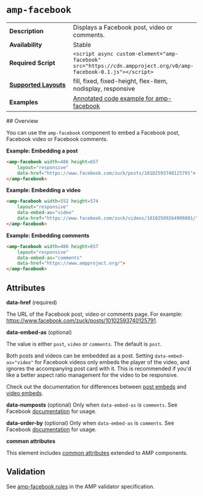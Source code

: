 <!---
Copyright 2015 The AMP HTML Authors. All Rights Reserved.

Licensed under the Apache License, Version 2.0 (the "License");
you may not use this file except in compliance with the License.
You may obtain a copy of the License at

      http://www.apache.org/licenses/LICENSE-2.0

Unless required by applicable law or agreed to in writing, software
distributed under the License is distributed on an "AS-IS" BASIS,
WITHOUT WARRANTIES OR CONDITIONS OF ANY KIND, either express or implied.
See the License for the specific language governing permissions and
limitations under the License.
-->

# <a name="amp-facebook"></a> `amp-facebook`

<table>
  <tr>
    <td width="40%"><strong>Description</strong></td>
    <td>Displays a Facebook post, video or comments.</td>
  </tr>
  <tr>
    <td width="40%"><strong>Availability</strong></td>
    <td>Stable</td>
  </tr>
  <tr>
    <td width="40%"><strong>Required Script</strong></td>
    <td><code>&lt;script async custom-element="amp-facebook" src="https://cdn.ampproject.org/v0/amp-facebook-0.1.js">&lt;/script></code></td>
  </tr>
  <tr>
    <td class="col-fourty"><strong><a href="https://www.ampproject.org/docs/guides/responsive/control_layout.html">Supported Layouts</a></strong></td>
    <td>fill, fixed, fixed-height, flex-item, nodisplay, responsive</td>
  </tr>
  <tr>
    <td width="40%"><strong>Examples</strong></td>
    <td><a href="https://ampbyexample.com/components/amp-facebook/">Annotated code example for amp-facebook</a></td>
  </tr>
</table>
## Overview

You can use the `amp-facebook` component to embed a Facebook post, Facebook video or Facebook comments.

**Example: Embedding a post**

```html
<amp-facebook width=486 height=657
    layout="responsive"
    data-href="https://www.facebook.com/zuck/posts/10102593740125791">
</amp-facebook>
```

**Example: Embedding a video**

```html
<amp-facebook width=552 height=574
    layout="responsive"
    data-embed-as="video"
    data-href="https://www.facebook.com/zuck/videos/10102509264909801/">
</amp-facebook>
```

**Example: Embedding comments**

```html
<amp-facebook width=486 height=657
    layout="responsive"
    data-embed-as="comments"
    data-href="https://www.ampproject.org/">
</amp-facebook>
```
## Attributes

**data-href** (required)

The URL of the Facebook post, video or comments page. For example: https://www.facebook.com/zuck/posts/10102593740125791.

**data-embed-as** (optional)

The value is either `post`, `video` or `comments`. The default is `post`.

Both posts and videos can be embedded as a post. Setting `data-embed-as="video"` for Facebook videos only embeds the player of the video, and ignores the accompanying post card with it. This is recommended if you'd like a better aspect ratio management for the video to be responsive.  

Check out the documentation for differences between [post embeds](https://developers.facebook.com/docs/plugins/embedded-posts) and [video embeds](https://developers.facebook.com/docs/plugins/embedded-video-player).

**data-numposts** (optional)
Only when `data-embed-as` is `comments`. See Facebook [documentation](https://developers.facebook.com/docs/plugins/comments/) for usage.

**data-order-by** (optional)
Only when `data-embed-as` is `comments`. See Facebook [documentation](https://developers.facebook.com/docs/plugins/comments/) for usage.

**common attributes**

This element includes [common attributes](https://www.ampproject.org/docs/reference/common_attributes) extended to AMP components.

## Validation

See [amp-facebook rules](https://github.com/ampproject/amphtml/blob/master/extensions/amp-facebook/0.1/validator-amp-facebook.protoascii) in the AMP validator specification.
